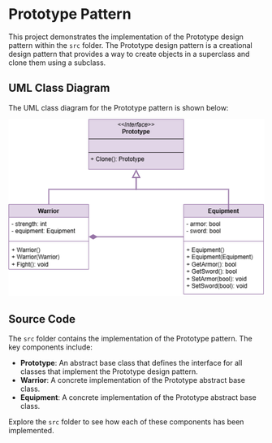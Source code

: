  # Prototype Pattern

This project demonstrates the implementation of the Prototype design pattern within the `src` folder. 
The Prototype design pattern is a creational design pattern that provides a way to create objects in a
superclass and clone them using a subclass.

## UML Class Diagram

The UML class diagram for the Prototype pattern is shown below:

![UML Class Diagram](../prototype/documentation/prototype.drawio.png)

## Source Code

The `src` folder contains the implementation of the Prototype pattern. The key components include:

- **Prototype**: An abstract base class that defines the interface for all classes that implement the Prototype design pattern.
- **Warrior**: A concrete implementation of the Prototype abstract base class.
- **Equipment**: A concrete implementation of the Prototype abstract base class.

Explore the `src` folder to see how each of these components has been implemented.
